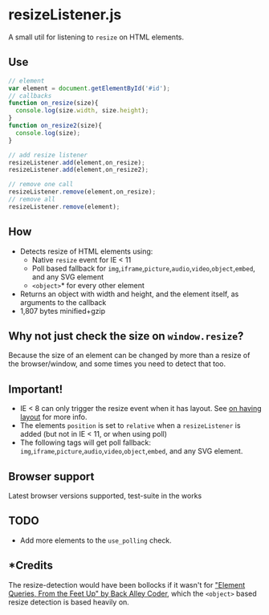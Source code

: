 resizeListener.js
==============

A small util for listening to `resize` on HTML elements.

## Use
```javascript
// element
var element = document.getElementById('#id');
// callbacks
function on_resize(size){
  console.log(size.width, size.height);
}
function on_resize2(size){
  console.log(size);
}

// add resize listener
resizeListener.add(element,on_resize);
resizeListener.add(element,on_resize2);

// remove one call
resizeListener.remove(element,on_resize);
// remove all
resizeListener.remove(element);
```

## How
* Detects resize of HTML elements using:
  * Native `resize` event for IE < 11
  * Poll based fallback for `img`,`iframe`,`picture`,`audio`,`video`,`object`,`embed`, and any SVG element
  * `<object>`* for every other element
* Returns an object with width and height, and the element itself, as arguments to the callback
* 1,807 bytes minified+gzip

## Why not just check the size on `window.resize`?
Because the size of an element can be changed by more than a resize of the browser/window, and some times you need to detect that too.

## Important!
* IE < 8 can only trigger the resize event when it has layout. See [on having layout](http://www.satzansatz.de/cssd/onhavinglayout.html) for more info.
* The elements `position` is set to `relative` when a `resizeListener` is added (but not in IE < 11, or when using poll)
* The following tags will get poll fallback: `img`,`iframe`,`picture`,`audio`,`video`,`object`,`embed`, and any SVG element.

## Browser support
Latest browser versions supported, test-suite in the works

## TODO
* Add more elements to the `use_polling` check.

## *Credits
The resize-detection would have been bollocks if it wasn't for ["Element Queries, From the Feet Up" by Back Alley Coder](http://www.backalleycoder.com/2014/04/18/element-queries-from-the-feet-up/), which the `<object>` based resize detection is based heavily on.
